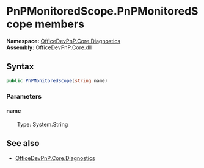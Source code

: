 # PnPMonitoredScope.PnPMonitoredScope members 
  

**Namespace:** [OfficeDevPnP.Core.Diagnostics](OfficeDevPnP.Core.Diagnostics.md)  
**Assembly:** OfficeDevPnP.Core.dll  
## Syntax
```C#
public PnPMonitoredScope(string name)
```
### Parameters
#### name  
&emsp;&emsp;Type: System.String  
## See also
- [OfficeDevPnP.Core.Diagnostics](OfficeDevPnP.Core.Diagnostics.md)
